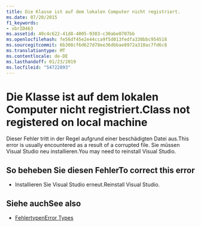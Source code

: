 ```yaml
---
title: Die Klasse ist auf dem lokalen Computer nicht registriert.
ms.date: 07/20/2015
f1_keywords:
- vbrID463
ms.assetid: 40c4c622-41d8-4005-9303-c30abe0707bb
ms.openlocfilehash: fe56df45e2e44cca9f5d013fedfa338bbc954518
ms.sourcegitcommit: 6b308cf6d627d78ee36dbbae8972a310ac7fd6c8
ms.translationtype: MT
ms.contentlocale: de-DE
ms.lasthandoff: 01/23/2019
ms.locfileid: "54722893"
---
```

# <a name="class-not-registered-on-local-machine"></a><span data-ttu-id="872cc-102">Die Klasse ist auf dem lokalen Computer nicht registriert.</span><span class="sxs-lookup"><span data-stu-id="872cc-102">Class not registered on local machine</span></span>
<span data-ttu-id="872cc-103">Dieser Fehler tritt in der Regel aufgrund einer beschädigten Datei aus.</span><span class="sxs-lookup"><span data-stu-id="872cc-103">This error is usually encountered as a result of a corrupted file.</span></span> <span data-ttu-id="872cc-104">Sie müssen Visual Studio neu installieren.</span><span class="sxs-lookup"><span data-stu-id="872cc-104">You may need to reinstall Visual Studio.</span></span>  
  
## <a name="to-correct-this-error"></a><span data-ttu-id="872cc-105">So beheben Sie diesen Fehler</span><span class="sxs-lookup"><span data-stu-id="872cc-105">To correct this error</span></span>  
  
-   <span data-ttu-id="872cc-106">Installieren Sie Visual Studio erneut.</span><span class="sxs-lookup"><span data-stu-id="872cc-106">Reinstall Visual Studio.</span></span>  
  
## <a name="see-also"></a><span data-ttu-id="872cc-107">Siehe auch</span><span class="sxs-lookup"><span data-stu-id="872cc-107">See also</span></span>
- [<span data-ttu-id="872cc-108">Fehlertypen</span><span class="sxs-lookup"><span data-stu-id="872cc-108">Error Types</span></span>](../../visual-basic/programming-guide/language-features/error-types.md)

